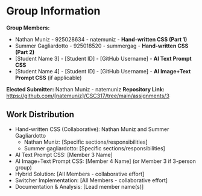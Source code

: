 # Group Information

**Group Members:**
- Nathan Muniz        - 925028634 - natemuniz - **Hand-written CSS (Part 1)**
- Summer Gagliardotto - 925018520 - summergag - **Hand-written CSS (Part 2)**
- [Student Name 3]    - [Student ID] - [GitHub Username] - **AI Text Prompt CSS**
- [Student Name 4] - [Student ID] - [GitHub Username] - **AI Image+Text Prompt CSS** (if applicable)

**Elected Submitter:** Nathan Muniz - natemuniz
**Repository Link:** https://github.com/[natemuniz]/CSC317/tree/main/assignments/3

## Work Distribution
- Hand-written CSS (Collaborative): Nathan Muniz and Summer Gagliardotto
  - Nathan Muniz: [Specific sections/responsibilities]
  - Summer gagliardotto: [Specific sections/responsibilities]
- AI Text Prompt CSS: [Member 3 Name]
- AI Image+Text Prompt CSS: [Member 4 Name] (or Member 3 if 3-person group)
- Hybrid Solution: [All Members - collaborative effort]
- Switcher Implementation: [All Members - collaborative effort]
- Documentation & Analysis: [Lead member name(s)]
